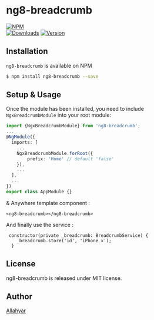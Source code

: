 # ng8-breadcrumb

[![NPM](https://nodei.co/npm/ng8-breadcrumb.png)](https://npmjs.org/package/ng8-breadcrumb)
<br>
<a href="https://www.npmjs.com/package/ng8-breadcrumb"><img src="https://img.shields.io/npm/dt/ng8-breadcrumb.svg" alt="Downloads"></a>
<a href="https://www.npmjs.com/package/ng8-breadcrumb"><img src="https://img.shields.io/npm/v/ng8-breadcrumb.svg" alt="Version"></a>

## Installation

```ng8-breadcrumb``` is available on NPM 

```bash
$ npm install ng8-breadcrumb --save
```

## Setup & Usage

Once the module has been installed, you need to include `NgxBreadcrumbModule` into your root module:

```ts
import {NgxBreadcrumbModule} from 'ng8-breadcrumb';
...
@NgModule({
  imports: [
    ...
    NgxBreadcrumbModule.forRoot({
        prefix: 'Home' // default 'false'
    }),
    ...
  ],
  ...
})
export class AppModule {}
```
& Anywhere template component :
```
<ng8-breadcrumb></ng8-breadcrumb>
```

And finally use the service :
```
 constructor(private _breadcrumb: BreadcrumbService) {
    _breadcrumb.store('id', 'iPhone x');
  }
```

## License

ng8-breadcrumb is released under MIT license.

## Author

[Allahyar](mailto:imAllahyar@gmail.com)
